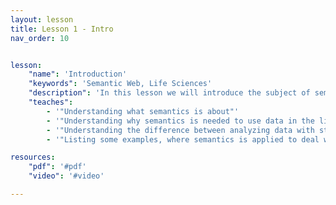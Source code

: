```yaml
---
layout: lesson
title: Lesson 1 - Intro
nav_order: 10


lesson:
    "name": 'Introduction'
    "keywords": 'Semantic Web, Life Sciences'
    "description": 'In this lesson we will introduce the subject of semantics and show how it plays an important role in life sciences, all illustrated with practical examples.' 
    "teaches": 
        - '"Understanding what semantics is about"'
        - '"Understanding why semantics is needed to use data in the life sciences"'
        - '"Understanding the difference between analyzing data with statistics and using semantics in addition"'
        - '"Listing some examples, where semantics is applied to deal with data in the life science domain, e.g. in medicine"'

resources:
    "pdf": '#pdf'
    "video": '#video'

---
```



